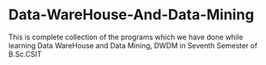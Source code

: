 # Data-WareHouse-And-Data-Mining
This is complete collection of the programs which we have done while learning Data WareHouse and Data Mining, DWDM in Seventh Semester of B.Sc.CSIT 
